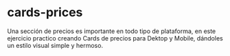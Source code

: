 # cards-prices
Una sección de precios es importante en todo tipo de plataforma, en este ejercicio practico creando Cards de precios para Dektop y Mobile, dándoles un estilo visual simple y hermoso. 
